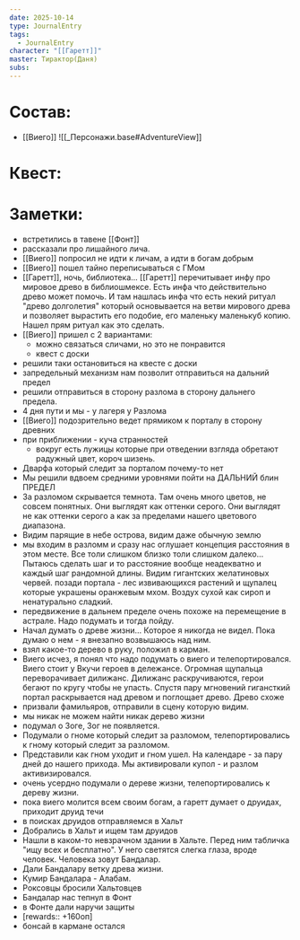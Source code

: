 ```yaml
---
date: 2025-10-14
type: JournalEntry
tags:
  - JournalEntry
character: "[[Гаретт]]"
master: Тирактор(Даня)
subs:
---
```

# Состав:
- [[Виего]]
![[_Персонажи.base#AdventureView]]

# Квест:

# Заметки:
- встретились в тавене [[Фонт]]
- рассказали про лишайного лича.
- [[Виего]] попросил не идти к личам, а идти в богам добрым
- [[Виего]] пошел тайно переписываться с ГМом
- [[Гаретт]], ночь, библиотека... [[Гаретт]] перечитывает инфу про мировое древо в библиошмексе. Есть инфа что действительно древо может помочь. И там нашлась инфа что есть некий ритуал "древо долголетия" который основывается на ветви мирового древа и позволяет вырастить его подобие, его маленьку маленькуб копию. Нашел прям ритуал как это сделать.
- [[Виего]] пришел с 2 вариантами:
	- можно связаться сличами, но это не понравится
	- квест с доски
- решили таки остановиться на квесте с доски
- запредельный механизм нам позволит отправиться на дальний предел
- решили отправиться в сторону разлома в сторону дальнего предела.
- 4 дня пути и мы - у лагеря у Разлома
- [[Виего]] подозрительно ведет прямиком к порталу в сторону древних
- при приближении - куча странностей
	- вокруг есть лужицы которые при отведении взгляда обретают радужный цвет, короч шизень.
- Дварфа который следит за порталом почему-то нет
- Мы решили вдвоем средними уровнями пойти на ДАЛЬНИЙ блин ПРЕДЕЛ
- За разломом скрывается темнота. Там очень много цветов, не совсем понятных. Они выглядят как оттенки серого. Они выглядят не как оттенки серого а как за пределами нашего цветового диапазона.
- Видим парящие в небе острова, видим даже обычную землю
- мы входим в разломм и сразу нас оглушает концепция расстояния в этом месте. Все толи слишком близко толи слишком далеко... Пытаюсь сделать шаг и то расстояние вообще неадекватно и каждый шаг рандомной длины. Видим гигантских желатиновых червей. позади портала - лес извивающихся растений и щупалец которые украшены оранжевым мхом. Воздух сухой как сироп и ненатурально сладкий.
- передвижение в дальнем пределе очень похоже на перемещение в астрале. Надо подумать и тогда пойду.
- Начал думать о древе жизни... Которое я никогда не видел. Пока думаю о нем - я внезапно возвышаюсь над ним.
- взял какое-то дерево в руку, положил в карман.
- Виего исчез, я понял что надо подумать о виего и телепортировался. Виего стоит у Вкучи героев в дележансе. Огромная щупальца переворачивает дилижанс. Дилижанс раскручиваются, герои бегают по кругу чтобы не упасть. Спустя пару мгновений гигансткий портал раскрывается над древом и поглощает древо. Древо схоже 
- призвали фамильяров, отправили в сцену которую видим.
- мы никак не можем найти никак дерево жизни
- подумал о Зоге, Зог не появляется.
- Подумали о гноме который следит за разломом, телепортировались к гному который следит за разломом.
- Представили как гном уходит и гном ушел. На календаре - за пару дней до нашего прихода. Мы активировали купол - и разлом активизировался.
- очень усердно подумали о дереве жизни, телепортировались к дереву жизни.
- пока виего молится всем своим богам, а гаретт думает о друидах, приходит друид течи
- в поисках друидов отправляемся в Хальт
- Добрались в Хальт и ищем там друидов
- Нашли в каком-то невзрачном здании в Хальте. Перед ним табличка "ищу всех и бесплатно". У него светятся слегка глаза, вроде человек. Человека зовут Бандалар.
- Дали Бандалару ветку древа жизни.
- Кумир Бандалара - Алабам.
- Роксовцы бросили Хальтовцев
- Бандалар нас тепнул в Фонт
- в Фонте дали наручи защиты
- [rewards:: +160оп]
- бонсай в кармане остался